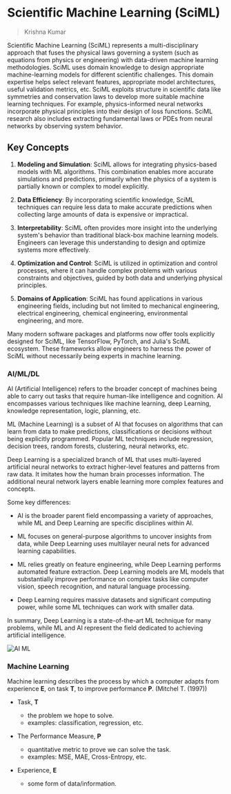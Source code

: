 # Scientific Machine Learning (SciML)

> Krishna Kumar

Scientific Machine Learning (SciML) represents a multi-disciplinary approach that fuses the physical laws governing a system (such as equations from physics or engineering) with data-driven machine learning methodologies. SciML uses domain knowledge to design appropriate machine-learning models for different scientific challenges. This domain expertise helps select relevant features, appropriate model architectures, useful validation metrics, etc. SciML exploits structure in scientific data like symmetries and conservation laws to develop more suitable machine learning techniques. For example, physics-informed neural networks incorporate physical principles into their design of loss functions. SciML research also includes extracting fundamental laws or PDEs from neural networks by observing system behavior.

## Key Concepts
1. **Modeling and Simulation**: SciML allows for integrating physics-based models with ML algorithms. This combination enables more accurate simulations and predictions, primarily when the physics of a system is partially known or complex to model explicitly.

1. **Data Efficiency**: By incorporating scientific knowledge, SciML techniques can require less data to make accurate predictions when collecting large amounts of data is expensive or impractical.

1. **Interpretability**: SciML often provides more insight into the underlying system's behavior than traditional black-box machine learning models. Engineers can leverage this understanding to design and optimize systems more effectively.

1. **Optimization and Control**: SciML is utilized in optimization and control processes, where it can handle complex problems with various constraints and objectives, guided by both data and underlying physical principles.

1. **Domains of Application**: SciML has found applications in various engineering fields, including but not limited to mechanical engineering, electrical engineering, chemical engineering, environmental engineering, and more.

Many modern software packages and platforms now offer tools explicitly designed for SciML, like TensorFlow, PyTorch, and Julia's SciML ecosystem. These frameworks allow engineers to harness the power of SciML without necessarily being experts in machine learning.

### AI/ML/DL
AI (Artificial Intelligence) refers to the broader concept of machines being able to carry out tasks that require human-like intelligence and cognition. AI encompasses various techniques like machine learning, deep Learning, knowledge representation, logic, planning, etc.

ML (Machine Learning) is a subset of AI that focuses on algorithms that can learn from data to make predictions, classifications or decisions without being explicitly programmed. Popular ML techniques include regression, decision trees, random forests, clustering, neural networks, etc.

Deep Learning is a specialized branch of ML that uses multi-layered artificial neural networks to extract higher-level features and patterns from raw data. It imitates how the human brain processes information. The additional neural network layers enable learning more complex features and concepts.

Some key differences:

* AI is the broader parent field encompassing a variety of approaches, while ML and Deep Learning are specific disciplines within AI.

* ML focuses on general-purpose algorithms to uncover insights from data, while Deep Learning uses multilayer neural nets for advanced learning capabilities.

* ML relies greatly on feature engineering, while Deep Learning performs automated feature extraction.
Deep Learning models are ML models that substantially improve performance on complex tasks like computer vision, speech recognition, and natural language processing.

* Deep Learning requires massive datasets and significant computing power, while some ML techniques can work with smaller data.

In summary, Deep Learning is a state-of-the-art ML technique for many problems, while ML and AI represent the field dedicated to achieving artificial intelligence.

![AI ML](ai-ml.png)

### Machine Learning

Machine learning describes the process by which a computer adapts from experience $\boldsymbol{E}$, on task $\boldsymbol{T}$, to improve performance $\boldsymbol{P}$. (Mitchel T. (1997))

* Task, $\boldsymbol{T}$
  - the problem we hope to solve.
  - examples: classification, regression, etc.

* The Performance Measure, $\boldsymbol{P}$
  - quantitative metric to prove we can solve the task.
  - examples: MSE, MAE, Cross-Entropy, etc. 
  
* Experience, $\boldsymbol{E}$
  - some form of data/information.
